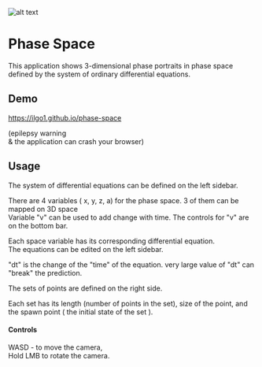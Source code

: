 ![alt text](https://github.com/Ilgo1/phase-space/blob/master/docs/1.PNG?raw=true)
# Phase Space
This application shows 3-dimensional phase portraits in phase space defined by the system of ordinary differential equations.

## Demo
https://ilgo1.github.io/phase-space

(epilepsy warning   
& the application can crash your browser)

## Usage

The system of differential equations can be defined on the left sidebar.

There are 4 variables ( x, y, z, a) for the phase space. 3 of them can be mapped on 3D space\
Variable "v" can be used to add change with time.
The controls for "v" are on the bottom bar.


Each space variable has its corresponding differential equation.\
The equations can be edited on the left sidebar.

"dt" is the change of the "time" of the equation. very large value of "dt" can "break" the prediction.


The sets of points are defined on the right side.

Each set has its length (number of points in the set), size of the point, and the spawn point ( the initial state of the set ).

#### Controls
WASD - to move the camera,\
Hold LMB to rotate the camera.
